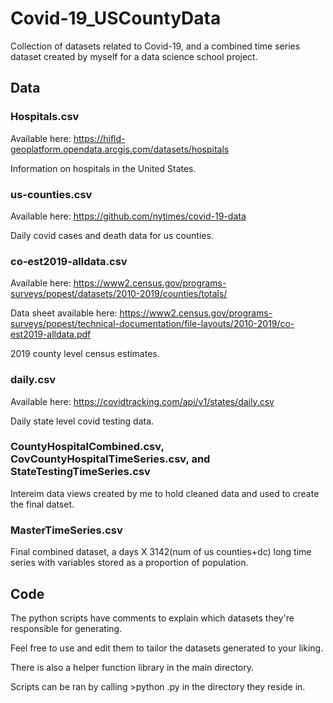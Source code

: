 # Covid-19_USCountyData
Collection of datasets related to Covid-19, and a combined time series dataset created by myself for a data science school project.


## Data

### Hospitals.csv
Available here: https://hifld-geoplatform.opendata.arcgis.com/datasets/hospitals

Information on hospitals in the United States.

### us-counties.csv
Available here: https://github.com/nytimes/covid-19-data

Daily covid cases and death data for us counties.

### co-est2019-alldata.csv
Available here: https://www2.census.gov/programs-surveys/popest/datasets/2010-2019/counties/totals/

Data sheet available here: https://www2.census.gov/programs-surveys/popest/technical-documentation/file-layouts/2010-2019/co-est2019-alldata.pdf

2019 county level census estimates.

### daily.csv
Available here: https://covidtracking.com/api/v1/states/daily.csv

Daily state level covid testing data.

### CountyHospitalCombined.csv, CovCountyHospitalTimeSeries.csv, and StateTestingTimeSeries.csv
Intereim data views created by me to hold cleaned data and used to create the final datset.

### MasterTimeSeries.csv
Final combined dataset, a days X 3142(num of us counties+dc) long time series with variables stored as a proportion of population.


## Code
The python scripts have comments to explain which datasets they're responsible for generating.

Feel free to use and edit them to tailor the datasets generated to your liking.

There is also a helper function library in the main directory.

Scripts can be ran by calling >python <scriptname>.py in the directory they reside in.
